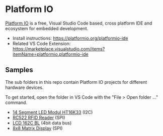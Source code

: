 # Platform IO

[Platform IO](https://platformio.org/) is a free, Visual Studio Code based, cross platform IDE and ecosystem for embedded development.

* Install instructions: <https://platformio.org/platformio-ide>
* Related VS Code Extension: <https://marketplace.visualstudio.com/items?itemName=platformio.platformio-ide>

## Samples

The sub folders in this repo contain Platform IO projects for different hardware devices.

To get started, open the folder in VS Code with the "File > Open folder ..." command.

* [14 Segment LED Modul HT16K33](14-segment/README.md) (I2C)
* [RC522 RFID Reader](rfid/README.md) (SPI)
* [LCD 162C BL](lcd/README.md) (4bit data bus)
* [8x8 Matrix Display](matrix/README.md) (SPI)